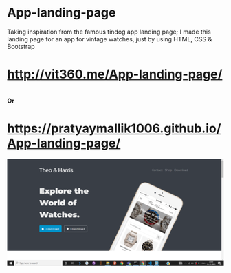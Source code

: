 # App-landing-page
Taking inspiration from the famous tindog app landing page; I made this landing page for an app for vintage watches, just by using HTML, CSS & Bootstrap

# http://vit360.me/App-landing-page/
<br><b>Or</b>
# https://pratyaymallik1006.github.io/App-landing-page/
![alt text](https://github.com/PratyayMallik1006/Basic-Portfolio/blob/main/pages/project-images/TH-landing.PNG?raw=true)
